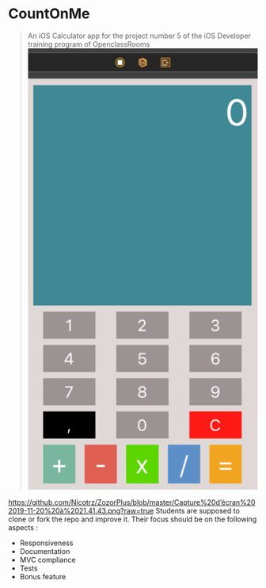# CountOnMe
> An iOS Calculator app for the project number 5 of the iOS Developer training program of OpenclassRooms
<a href="https://github.com/Nicotrz"><img src="https://github.com/Nicotrz/ZozorPlus/blob/master/Capture%20d’écran%202019-11-20%20à%2021.41.43.png?raw=true" title="CountOnMe" alt="Nicotrz"></a>
<!-- [![FVCproductions](https://github.com/Nicotrz/ZozorPlus/blob/master/Capture%20d’écran%202019-11-20%20à%2021.41.43.png?raw=true)](https://github.com/Nicotrz) -->

https://github.com/Nicotrz/ZozorPlus/blob/master/Capture%20d’écran%202019-11-20%20à%2021.41.43.png?raw=true
Students are supposed to clone or fork the repo and improve it. Their focus should be on the following aspects :
- Responsiveness
- Documentation
- MVC compliance
- Tests
- Bonus feature
